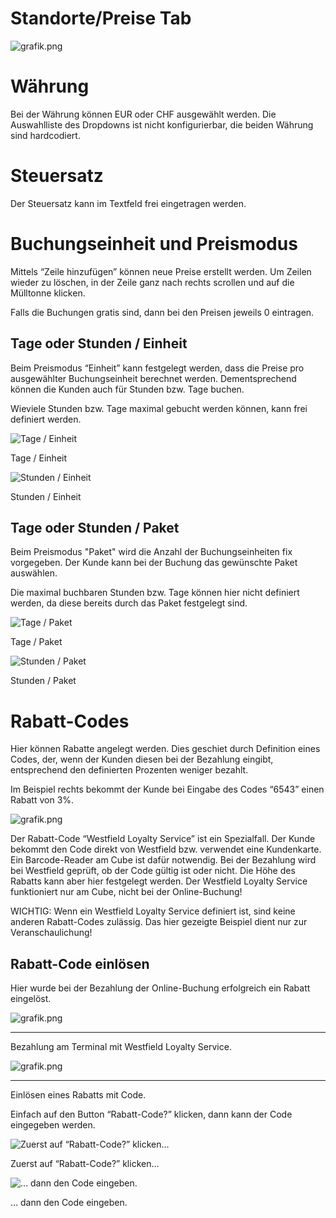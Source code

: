 # Standorte/Preise Tab

![grafik.png](assets/standorte%20preise%20tab/grafik.png)

# Währung

Bei der Währung können EUR oder CHF ausgewählt werden. Die Auswahlliste des Dropdowns ist nicht konfigurierbar, die beiden Währung sind hardcodiert.

# Steuersatz

Der Steuersatz kann im Textfeld frei eingetragen werden.

# Buchungseinheit und Preismodus

Mittels “Zeile hinzufügen” können neue Preise erstellt werden. Um Zeilen wieder zu löschen, in der Zeile ganz nach rechts scrollen und auf die Mülltonne klicken.

Falls die Buchungen gratis sind, dann bei den Preisen jeweils 0 eintragen.

## Tage oder Stunden / Einheit

Beim Preismodus “Einheit” kann festgelegt werden, dass die Preise pro ausgewählter Buchungseinheit berechnet werden. Dementsprechend können die Kunden auch für Stunden bzw. Tage buchen.

Wieviele Stunden bzw. Tage maximal gebucht werden können, kann frei definiert werden.

![Tage / Einheit](assets/standorte%20preise%20tab/grafik%201.png)

Tage / Einheit

![Stunden / Einheit](assets/standorte%20preise%20tab/grafik%202.png)

Stunden / Einheit

## Tage oder Stunden / Paket

Beim Preismodus "Paket" wird die Anzahl der Buchungseinheiten fix vorgegeben. Der Kunde kann bei der Buchung das gewünschte Paket auswählen.

Die maximal buchbaren Stunden bzw. Tage können hier nicht definiert werden, da diese bereits durch das Paket festgelegt sind.

![Tage / Paket](assets/standorte%20preise%20tab/grafik%203.png)

Tage / Paket

![Stunden / Paket](assets/standorte%20preise%20tab/grafik%204.png)

Stunden / Paket

# Rabatt-Codes

Hier können Rabatte angelegt werden. Dies geschiet durch Definition eines Codes, der, wenn der Kunden diesen bei der Bezahlung eingibt, entsprechend den definierten Prozenten weniger bezahlt.

Im Beispiel rechts bekommt der Kunde bei Eingabe des Codes “6543” einen Rabatt von 3%.

![grafik.png](assets/standorte%20preise%20tab/grafik%205.png)

Der Rabatt-Code “Westfield Loyalty Service” ist ein Spezialfall. Der Kunde bekommt den Code direkt von Westfield bzw. verwendet eine Kundenkarte. Ein Barcode-Reader am Cube ist dafür notwendig. Bei der Bezahlung wird bei Westfield geprüft, ob der Code gültig ist oder nicht. Die Höhe des Rabatts kann aber hier festgelegt werden. Der Westfield Loyalty Service funktioniert nur am Cube, nicht bei der Online-Buchung!

WICHTIG: Wenn ein Westfield Loyalty Service definiert ist, sind keine anderen Rabatt-Codes zulässig. Das hier gezeigte Beispiel dient nur zur Veranschaulichung!

## Rabatt-Code einlösen

Hier wurde bei der Bezahlung der Online-Buchung erfolgreich ein Rabatt eingelöst.

![grafik.png](assets/standorte%20preise%20tab/grafik%206.png)

---

Bezahlung am Terminal mit Westfield Loyalty Service.

![grafik.png](assets/standorte%20preise%20tab/grafik%207.png)

---

Einlösen eines Rabatts mit Code.

Einfach auf den Button “Rabatt-Code?” klicken, dann kann der Code eingegeben werden.

![Zuerst auf “Rabatt-Code?” klicken…](assets/standorte%20preise%20tab/grafik%208.png)

Zuerst auf “Rabatt-Code?” klicken…

![… dann den Code eingeben.](assets/standorte%20preise%20tab/grafik%209.png)

… dann den Code eingeben.